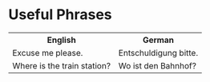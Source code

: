 <h1> Useful Phrases </h1>
<table>
  <tr>
    <th>English</th>
    <th>German</th>
  </tr>
  <tr>
    <td>Excuse me please.</td>
    <td>Entschuldigung bitte.</td>
  </tr>
  <tr>
    <td>Where is the train station?</td>
    <td>Wo ist den Bahnhof?</td>
  </tr>
</table>

